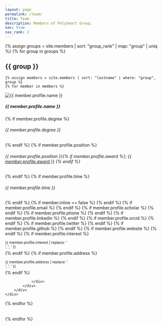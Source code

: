 ```yaml
---
layout: page
permalink: /team/
title: Team
description: Members of PolySmart Group.
nav: true
nav_rank: 2
---
```


{% assign groups = site.members | sort: "group_rank" | map: "group" | uniq %}
{% for group in groups %}
## {{ group }}

    {% assign members = site.members | sort: "lastname" | where: "group", group %}
    {% for member in members %}
<p>
    <div class="card {% if member.inline == false %}hoverable{% endif %}">
        <div class="row no-gutters">
            <div class="col-sm-4 col-md-3">
                <img src="{{ '/assets/img/' | append: member.profile.image | relative_url }}" class="card-img img-fluid" style="padding-top: 0" alt="{{ member.profile.name }}" />
            </div>
            <div class="team col-sm-8 col-md-9">
                <div class="card-body">
                    <!-- {% if member.inline == false %}<a href="{{ member.url | relative_url }}">{% endif %} -->
                    <h5 class="card-title">{{ member.profile.name }}</h5>
                    {% if member.profile.degree %}<h6 class="card-subtitle mb-2 text-muted"><em>{{ member.profile.degree }}</em></h6>{% endif %}
                    {% if member.profile.position %}
                    <h6 class="card-subtitle mb-2 text-muted">
                        {{ member.profile.position }}{% if member.profile.award %}; <a href="https://www.polyu.edu.hk/gs/prospective-students/fellowship-scholarship-schemes/" background: linear-gradient(to right, #f39c12, #e67e22, #e74c3c); 
          -webkit-background-clip: text; 
          color: transparent; 
          font-weight: 600;">{{ member.profile.award }}</a>
                        {% endif %}
                    </h6>
                    {% endif %}
                    {% if member.profile.time %}<h6 class="card-subtitle mb-2 text-muted">{{ member.profile.time }}</h6>{% endif %}
                    <!-- <p class="card-text">
                        {{ member.teaser }}
                    </p> -->
                    {% if member.inline == false %} {% endif %}
                    {% if member.profile.email %}
                        <a href="mailto:{{ member.profile.email }}" class="card-link"><i class="fas fa-envelope"></i></a>
                    {% endif %}
                    {% if member.profile.scholar %}
                        <a href="{{ member.profile.scholar }}" class="card-link" target="_blank"><i class="fab fa-google-plus-square"></i></a>
                    {% endif %}
                    {% if member.profile.phone %}
                        <a href="tel:{{ member.profile.phone }}" class="card-link"><i class="fas fa-phone"></i></a>
                    {% endif %}
                    {% if member.profile.linkedin %}
                        <a href="https://linkedin.com/in/{{ member.profile.linkedin }}/" class="card-link" target="_blank"><i class="fab fa-linkedin"></i></a>
                    {% endif %}
                    {% if member.profile.orcid %}
                        <a href="https://orcid.org/{{ member.profile.orcid }}" class="card-link" target="_blank"><i class="fab fa-orcid"></i></a>
                    {% endif %}
                    {% if member.profile.twitter %}
                        <a href="https://twitter.com/{{ member.profile.twitter }}" class="card-link" target="_blank"><i class="fab fa-twitter"></i></a>
                    {% endif %}
                    {% if member.profile.github %}
                        <a href="https://github.com/{{ member.profile.github }}" class="card-link" target="_blank"><i class="fab fa-github"></i></a>
                    {% endif %}
                    {% if member.profile.website %}
                        <a href="{{ member.profile.website }}" class="card-link" target="_blank"><i class="fas fa-globe"></i></a>
                    {% endif %}
                    {% if member.profile.interest %}
                        <p class="card-text" style="margin-bottom: 0.3rem;">
                            <small class="test-muted"><i class="fas fa-magnifying-glass"></i> {{ member.profile.interest | replace: '<br />', ', ' }}</small>
                        </p>
                    {% endif %}
                    {% if member.profile.address %}
                        <p class="card-text" style="margin-bottom: 0.3rem;">
                            <small class="test-muted"><i class="fas fa-thumbtack"></i> {{ member.profile.address | replace: '<br />', ', ' }}</small>
                        </p>
                    {% endif %}


                </div>
            </div>
        </div>
    </div>

</p>
    {% endfor %}
<br>
<br>
<br>
{% endfor %}
